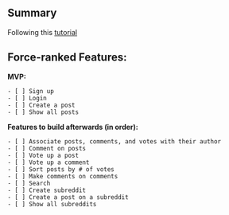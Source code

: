 ## Summary

Following this [tutorial](https://www.makeschool.com/academy/track/reddit-clone-in-node-js)


## Force-ranked Features:

**MVP:**

    - [ ] Sign up
    - [ ] Login
    - [ ] Create a post
    - [ ] Show all posts


**Features to build afterwards (in order):**

    - [ ] Associate posts, comments, and votes with their author
    - [ ] Comment on posts
    - [ ] Vote up a post
    - [ ] Vote up a comment
    - [ ] Sort posts by # of votes
    - [ ] Make comments on comments
    - [ ] Search
    - [ ] Create subreddit
    - [ ] Create a post on a subreddit
    - [ ] Show all subreddits
